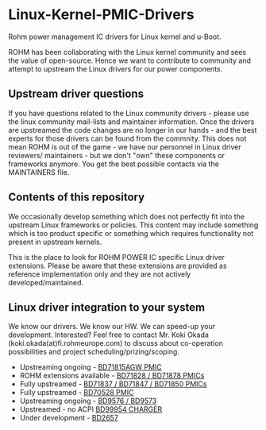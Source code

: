 # Linux-Kernel-PMIC-Drivers
Rohm power management IC drivers for Linux kernel and u-Boot.

ROHM has been collaborating with the Linux kernel community and sees
the value of open-source. Hence we want to contribute to community
and attempt to upstream the Linux drivers for our power components.

## Upstream driver questions
If you have questions related to the Linux community drivers - please
use the linux community mail-lists and maintainer information. Once the
drivers are upstreamed the code changes are no longer in our hands - and the
best experts for those drivers can be found from the commnity. This does not
mean ROHM is out of the game - we have our personnel in Linux driver reviewers/
maintainers - but we don't "own" these components or frameworks anymore. You
get the best possible contacts via the MAINTAINERS file.

## Contents of this repository
We occasionally develop something which does not perfectly fit into
the upstream Linux frameworks or policies. This content may include something
which is too product specific or something which requires functionality not
present in upstream kernels.

This is the place to look for ROHM POWER IC specific Linux driver extensions.
Please be aware that these extensions are provided as reference implementation
only and they are not actively developed/maintained.

## Linux driver integration to your system
We know our drivers. We know our HW. We can speed-up your development.
Interested? Feel free to contact Mr. Koki Okada (koki.okada(at)fi.rohmeurope.com)
to discuss about co-operation possibilities and project scheduling/prizing/scoping.

* Upstreaming ongoing - [BD71815AGW PMIC](https://github.com/RohmSemiconductor/Linux-Kernel-PMIC-Drivers/tree/master/BD71815)
* ROHM extensions available - [BD71828 / BD71878 PMICs](https://github.com/RohmSemiconductor/Linux-Kernel-PMIC-Drivers/tree/master/BD71828)
* Fully upstreamed - [BD71837 / BD71847 / BD71850 PMICs](https://github.com/RohmSemiconductor/Linux-Kernel-PMIC-Drivers/tree/master/BD718XX)
* Fully upstreamed - [BD70528 PMIC](https://github.com/RohmSemiconductor/Linux-Kernel-PMIC-Drivers/tree/master/BD70528)
* Upstreaming ongoing - [BD9576 / BD9573](https://github.com/RohmSemiconductor/Linux-Kernel-PMIC-Drivers/tree/master/BD957XMUF)
* Upstreamed - no ACPI [BD99954 CHARGER](https://github.com/RohmSemiconductor/Linux-Kernel-PMIC-Drivers/tree/master/BD99954)
* Under development - [BD2657](https://github.com/RohmSemiconductor/Linux-Kernel-PMIC-Drivers/tree/master/BD2657)

